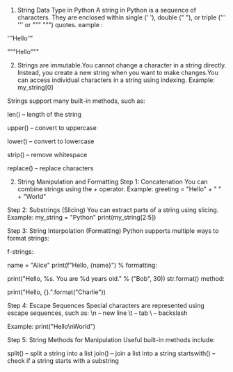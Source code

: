 1. String Data Type in Python
A string in Python is a sequence of characters. They are enclosed within single (' '), double (" "), or triple (''' ''' or """ """) quotes.
eample :

'''Hello'''

"""Hello"""

2. Strings are immutable.You cannot change a character in a string directly. Instead, you create a new string when you want to make changes.You can access individual characters in a string using indexing.
Example:
my_string[0]

Strings support many built-in methods, such as:

len() – length of the string

upper() – convert to uppercase

lower() – convert to lowercase

strip() – remove whitespace

replace() – replace characters


2. String Manipulation and Formatting
Step 1: Concatenation
You can combine strings using the + operator.
Example:
greeting = "Hello" + " " + "World"

Step 2: Substrings (Slicing)
You can extract parts of a string using slicing.
Example:
my_string = "Python"
print(my_string[2:5])  

Step 3: String Interpolation (Formatting)
Python supports multiple ways to format strings:

f-strings:

name = "Alice"
print(f"Hello, {name}")
% formatting:

print("Hello, %s. You are %d years old." % ("Bob", 30))
str.format() method:

print("Hello, {}.".format("Charlie"))

Step 4: Escape Sequences
Special characters are represented using escape sequences, such as:
\n – new line
\t – tab
\\ – backslash

Example:
print("Hello\nWorld")

Step 5: String Methods for Manipulation
Useful built-in methods include:

split() – split a string into a list
join() – join a list into a string
startswith() – check if a string starts with a substring


